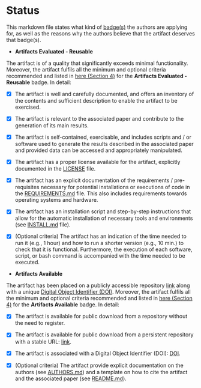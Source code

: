 # Status

This markdown file states what kind of [badge(s)](https://www.acm.org/publications/policies/artifact-review-and-badging-current) the authors are applying for, as well as the reasons why the authors believe that the artifact deserves that badge(s).

- **Artifacts Evaluated - Reusable**

The artifact is of a quality that significantly exceeds minimal functionality.  Moreover, the artifact fulfils all the minimum and optional criteria recommended and listed in [here (Section 4)](https://conf.researchr.org/getImage/icse-2023/orig/fse_artifacts_submission_reviewing_guidelines.pdf) for the **Artifacts Evaluated - Reusable** badge.  In detail:

- [X] The artifact is well and carefully documented, and offers an inventory of the contents and sufficient description to enable the artifact to be exercised.

- [X] The artifact is relevant to the associated paper and contribute to the generation of its main results.

- [X] The artifact is self-contained, exercisable, and includes scripts and / or software used to generate the results described in the associated paper and provided data can be accessed and appropriately manipulated.

- [X] The artifact has a proper license available for the artifact, explicitly documented in the [LICENSE](LICENSE) file.

- [X] The artifact has an explicit documentation of the requirements / pre-requisites necessary for potential installations or executions of code in the [REQUIREMENTS.md](REQUIREMENTS.md) file.  This also includes requirements towards operating systems and hardware.

- [X] The artifact has an installation script and step-by-step instructions that allow for the automatic installation of necessary tools and environments (see [INSTALL.md](INSTALL.md) file).

- [X] (Optional criteria) The artifact has an indication of the time needed to run it (e.g., 1 hour) and how to run a shorter version (e.g., 10 min.) to check that it is functional.  Furthermore, the execution of each software, script, or bash command is accompanied with the time needed to be executed.

- **Artifacts Available**

The artifact has been placed on a publicly accessible repository [link](<!-- TODO ZENODO LINK -->) along with a unique [Digital Object Identifier (DOI)](<!-- TODO DOI -->).  Moreover, the artifact fulfils all the minimum and optional criteria recommended and listed in [here (Section 4)](https://conf.researchr.org/getImage/icse-2023/orig/fse_artifacts_submission_reviewing_guidelines.pdf) for the **Artifacts Available** badge.  In detail:

- [X] The artifact is available for public download from a repository without the need to register.

- [X] The artifact is available for public download from a persistent repository with a stable URL: [link](<!-- TODO ZENODO LINK -->).

- [X] The artifact is associated with a Digital Object Identifier (DOI): [DOI](<!-- TODO DOI -->).

- [X] (Optional criteria) The artifact provide explicit documentation on the authors (see [AUTHORS.md](AUTHORS.md)) and a template on how to cite the artifact and the associated paper (see [README.md](README.md)).
